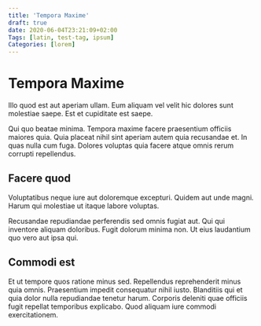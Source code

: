 ```yaml
---
title: 'Tempora Maxime'
draft: true
date: 2020-06-04T23:21:09+02:00
Tags: [latin, test-tag, ipsum]
Categories: [lorem]
---
```


# Tempora Maxime

Illo quod est aut aperiam ullam. Eum aliquam vel velit hic dolores sunt
molestiae saepe. Est et cupiditate est saepe.

Qui quo beatae minima. Tempora maxime facere praesentium officiis maiores quia.
Quia placeat nihil sint aperiam autem quia recusandae et. In quas nulla cum
fuga. Dolores voluptas quia facere atque omnis rerum corrupti repellendus.

## Facere quod 

Voluptatibus neque iure aut doloremque excepturi. Quidem aut unde
magni. Harum qui molestiae ut itaque labore voluptas.

Recusandae repudiandae perferendis sed omnis fugiat aut. Qui qui inventore
aliquam doloribus. Fugit dolorum minima non. Ut eius laudantium quo vero aut
ipsa qui.

## Commodi est 

Et ut tempore quos ratione minus sed. Repellendus reprehenderit
minus quia omnis. Praesentium impedit consequatur nihil iusto. Blanditiis qui et
quia dolor nulla repudiandae tenetur harum. Corporis deleniti quae officiis
fugit repellat temporibus explicabo. Quod aliquam iure commodi exercitationem.
